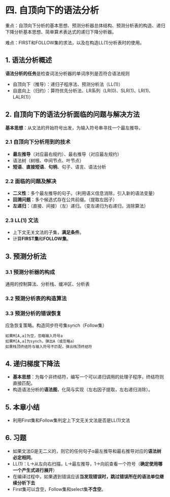 # 四. 自顶向下的语法分析
重点：自顶向下分析的基本思想、预测分析器总体结构、预测分析表的构造、递归下降分析基本思想、简单算术表达式的递归下降分析器。

难点：FIRST和FOLLOW集的求法，以及在构造LL(1)分析表时的使用。

## 1. 语法分析概述
**语法分析的任务**是检查词法分析器的单词序列是否符合语法规则

- 自顶向下（推导）：递归子程序法、预测分析法（LL(1)）
- 自底向上（归约）：算符优先分析法、LR系列（LR(0)、SLR(1)、LR(1)、LALR(1)）

## 2. 自顶向下的语法分析面临的问题与解决方法
**基本思想**：从文法的开始符号出发，为输入符号串寻找一个最左推导。

### 2.1 自顶向下分析用到的技术
- **最左推导**（对应最右规约）、最右推导（对应最左规约）
- 语法树（树根、中间节点、叶节点）
- **短语**、**直接短语**、**句柄**、句子、语言、语法分析

### 2.2 面临的问题及解决
- **二义性**：多个最左推导的句子。（利用语义信息消除，引入新的语法变量）
- **回溯问题**：多个候选式存在公共前缀。（提取左因子）
- **左递归**：（直接、间接）（左）递归。（变左递归为右递归，消除算法）

### 2.3 LL(1) 文法
- 上下文无关文法的子集，**满足条件**。
- 计算**FIRST集**和**FOLLOW集**。

## 3. 预测分析法

### 3.1 预测分析器的构成
通用的控制算法、分析栈、缓冲区、分析表

### 3.2 预测分析表的构造算法


### 3.3 预测分析的错误恢复
应急恢复策略。构造同步符号集synch（Follow集）

	如果M[A,a]为空，忽略输入符号a
	如果M[A,a]为synch，弹出A（或忽略a）
	如果栈顶终结符与输入符号不匹配，弹出栈顶终结符

## 4. 递归梯度下降法
- **基本思想**：为每个非终结符，编写一个可以递归调用的处理子程序，终结符则直接匹配。
- 构造语法分析的**语法图**，化简与实现（左右因子提取，左右递归消除）。

## 5. 本章小结
- 利用First集和Follow集判定上下文无关文法是否是LL(1)文法

## 6. 习题
- 如果文法G是无二义的，则它的任何句子α最左推导和最右推导对应的**语法树必定相同**。
- LL(1)：L->从左向右扫描，L->最左推导，1->向前查看一个符号（**确定使用哪一个产生式进行展开**）
- 在编译过程中，如果遇到错误应该**当发现错误时，跳过错误所在的语法单位继续分析下去**
- First集可以含空，Follow集和select集**不含空**。